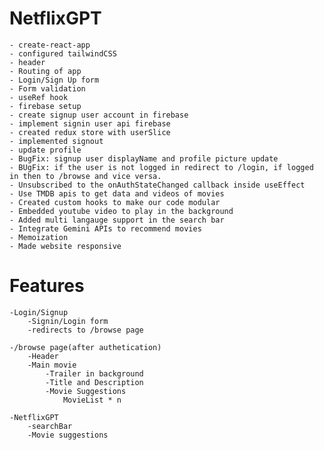 # NetflixGPT

    - create-react-app
    - configured tailwindCSS
    - header
    - Routing of app
    - Login/Sign Up form
    - Form validation
    - useRef hook
    - firebase setup
    - create signup user account in firebase
    - implement signin user api firebase
    - created redux store with userSlice
    - implemented signout
    - update profile
    - BugFix: signup user displayName and profile picture update
    - BUgFix: if the user is not logged in redirect to /login, if logged in then to /browse and vice versa.
    - Unsubscribed to the onAuthStateChanged callback inside useEffect
    - Use TMDB apis to get data and videos of movies
    - Created custom hooks to make our code modular
    - Embedded youtube video to play in the background
    - Added multi langauge support in the search bar
    - Integrate Gemini APIs to recommend movies
    - Memoization
    - Made website responsive

# Features

    -Login/Signup
        -Signin/Login form
        -redirects to /browse page

    -/browse page(after authetication)
        -Header
        -Main movie
            -Trailer in background
            -Title and Description
            -Movie Suggestions
                MovieList * n

    -NetflixGPT
        -searchBar
        -Movie suggestions
